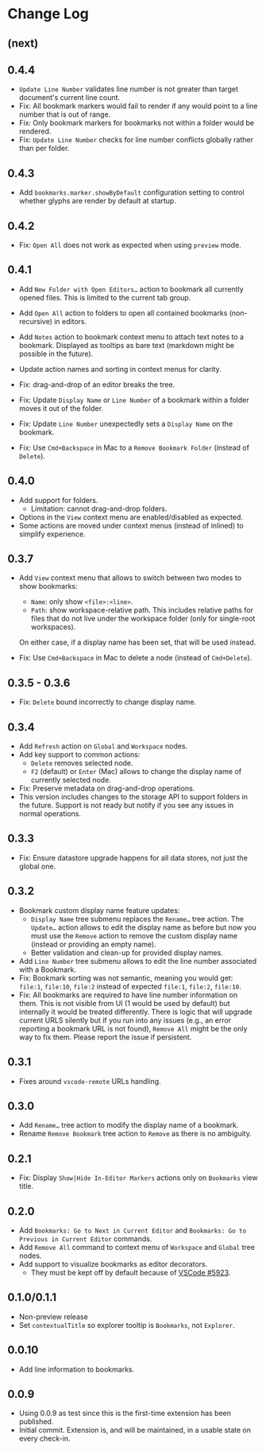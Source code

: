 # Change Log

## (next)

## 0.4.4

- `Update Line Number` validates line number is not greater than target document's current line count.
- Fix: All bookmark markers would fail to render if any would point to a line number that is out of range.
- Fix: Only bookmark markers for bookmarks not within a folder would be rendered.
- Fix: `Update Line Number` checks for line number conflicts globally rather than per folder.

## 0.4.3

- Add `bookmarks.marker.showByDefault` configuration setting to control whether glyphs are render by default at startup.

## 0.4.2

- Fix: `Open All` does not work as expected when using `preview` mode.

## 0.4.1

- Add `New Folder with Open Editors…` action to bookmark all currently opened files. This is limited to the current tab group.
- Add `Open All` action to folders to open all contained bookmarks (non-recursive) in editors.
- Add `Notes` action to bookmark context menu to attach text notes to a bookmark. Displayed as tooltips as bare text (markdown might be possible in the future).

- Update action names and sorting in context menus for clarity.
- Fix: drag-and-drop of an editor breaks the tree.
- Fix: Update `Display Name` or `Line Number` of a bookmark within a folder moves it out of the folder.
- Fix: Update `Line Number` unexpectedly sets a `Display Name` on the bookmark.
- Fix: Use `Cmd+Backspace` in Mac to a `Remove Bookmark Folder` (instead of `Delete`).

## 0.4.0

- Add support for folders.
  - Limitation: cannot drag-and-drop folders.
- Options in the `View` context menu are enabled/disabled as expected.
- Some actions are moved under context menus (instead of inlined) to simplify experience.

## 0.3.7

- Add `View` context menu that allows to switch between two modes to show bookmarks:

  - `Name`: only show `<file>:<line>`.
  - `Path`: show workspace-relative path. This includes relative paths for files that do not live under the workspace folder (only for single-root workspaces).

  On either case, if a display name has been set, that will be used instead.

- Fix: Use `Cmd+Backspace` in Mac to delete a node (instead of `Cmd+Delete`).

## 0.3.5 - 0.3.6

- Fix: `Delete` bound incorrectly to change display name.

## 0.3.4

- Add `Refresh` action on `Global` and `Workspace` nodes.
- Add key support to common actions:
  - `Delete` removes selected node.
  - `F2` (default) or `Enter` (Mac) allows to change the display name of currently selected node.
- Fix: Preserve metadata on drag-and-drop operations.
- This version includes changes to the storage API to support folders in the future. Support is not ready but notify if you see any issues in normal operations.

## 0.3.3

- Fix: Ensure datastore upgrade happens for all data stores, not just the global one.

## 0.3.2

- Bookmark custom display name feature updates:
  - `Display Name` tree submenu replaces the `Rename…` tree action. The `Update…` action allows to edit the display name as before but now you must use the `Remove` action to remove the custom display name (instead or providing an empty name).
  - Better validation and clean-up for provided display names.
- Add `Line Number` tree submenu allows to edit the line number associated with a Bookmark.
- Fix: Bookmark sorting was not semantic, meaning you would get: `file:1`, `file:10`, `file:2` instead of expected `file:1`, `file:2`, `file:10`.
- Fix: All bookmarks are required to have line number information on them. This is not visible from UI (1 would be used by default) but internally it would be treated differently. There is logic that will upgrade current URLS silently but if you run into any issues (e.g., an error reporting a bookmark URL is not found), `Remove All` might be the only way to fix them. Please report the issue if persistent.

## 0.3.1

- Fixes around `vscode-remote` URLs handling.

## 0.3.0

- Add `Rename…` tree action to modify the display name of a bookmark.
- Rename `Remove Bookmark` tree action to `Remove` as there is no ambiguity.

## 0.2.1

- Fix: Display `Show|Hide In-Editor Markers` actions only on `Bookmarks` view title.

## 0.2.0

- Add `Bookmarks: Go to Next in Current Editor` and `Bookmarks: Go to Previous in Current Editor` commands.
- Add `Remove All` command to context menu of `Workspace` and `Global` tree nodes.
- Add support to visualize bookmarks as editor decorators.
  - They must be kept off by default because of [VSCode #5923](https://github.com/Microsoft/vscode/issues/5923).

## 0.1.0/0.1.1

- Non-preview release
- Set `contextualTitle` so explorer tooltip is `Bookmarks`, not `Explorer`.

## 0.0.10

- Add line information to bookmarks.

## 0.0.9

- Using 0.0.9 as test since this is the first-time extension has been published.
- Initial commit. Extension is, and will be maintained, in a usable state on every check-in.
